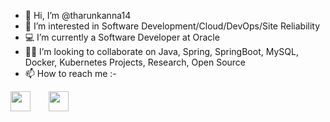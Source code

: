 - 👋 Hi, I’m @tharunkanna14
- 👀 I’m interested in Software Development/Cloud/DevOps/Site Reliability
- 💻 I’m currently a Software Developer at Oracle
- 🤝🏼 I’m looking to collaborate on Java, Spring, SpringBoot, MySQL, Docker, Kubernetes Projects, Research, Open Source
- 📫 How to reach me :-

<a href = "https://www.linkedin.com/in/tharunkanna/"><img height="32" width="32" src="https://cdn.jsdelivr.net/npm/simple-icons@v7/icons/linkedin.svg" style="max-width: 100%;padding-right: 25px;"/></a>
<a href = "https://t.me/ninjaseatnoodles"><img height="32" width="32" src="https://cdn.jsdelivr.net/npm/simple-icons@v7/icons/telegram.svg" style="max-width: 100%;padding-right: 25px;"/></a>

<!---
tharunkanna14/tharunkanna14 is a ✨ special ✨ repository because its `README.md` (this file) appears on your GitHub profile.
You can click the Preview link to take a look at your changes.
--->
